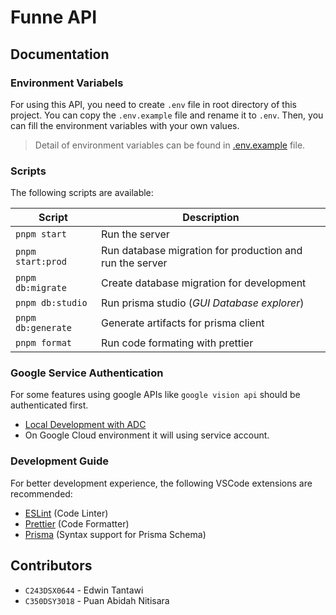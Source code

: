 # Funne API

## Documentation

### Environment Variabels

For using this API, you need to create `.env` file in root directory of this project. You can copy the `.env.example` file and rename it to `.env`. Then, you can fill the environment variables with your own values.

> Detail of environment variables can be found in [.env.example](./.env.example) file.

### Scripts

The following scripts are available:

| Script             | Description                                              |
| ------------------ | -------------------------------------------------------- |
| `pnpm start`       | Run the server                                           |
| `pnpm start:prod`  | Run database migration for production and run the server |
| `pnpm db:migrate`  | Create database migration for development                |
| `pnpm db:studio`   | Run prisma studio (_GUI Database explorer_)              |
| `pnpm db:generate` | Generate artifacts for prisma client                     |
| `pnpm format`      | Run code formating with prettier                         |

### Google Service Authentication

For some features using google APIs like `google vision api` should be authenticated first.

- [Local Development with ADC](https://cloud.google.com/docs/authentication/provide-credentials-adc#local-dev)
- On Google Cloud environment it will using service account.

### Development Guide

For better development experience, the following VSCode extensions are recommended:

- [ESLint](https://marketplace.visualstudio.com/items?itemName=dbaeumer.vscode-eslint) (Code Linter)
- [Prettier](https://marketplace.visualstudio.com/items?itemName=esbenp.prettier-vscode) (Code Formatter)
- [Prisma](https://marketplace.visualstudio.com/items?itemName=Prisma.prisma) (Syntax support for Prisma Schema)

## Contributors

- `C243DSX0644` - Edwin Tantawi
- `C350DSY3018` - Puan Abidah Nitisara
